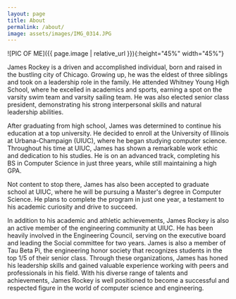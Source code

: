 ```yaml
---
layout: page
title: About
permalink: /about/
image: assets/images/IMG_0314.JPG
---
```


![PIC OF ME]({{ page.image | relative_url }}){:height="45%" width="45%"}

James Rockey is a driven and accomplished individual, born and raised in the bustling city of Chicago. Growing up, he was the eldest of three siblings and took on a leadership role in the family. He attended Whitney Young High School, where he excelled in academics and sports, earning a spot on the varsity swim team and varsity sailing team. He was also elected senior class president, demonstrating his strong interpersonal skills and natural leadership abilities.

After graduating from high school, James was determined to continue his education at a top university. He decided to enroll at the University of Illinois at Urbana-Champaign (UIUC), where he began studying computer science. Throughout his time at UIUC, James has shown a remarkable work ethic and dedication to his studies. He is on an advanced track, completing his BS in Computer Science in just three years, while still maintaining a high GPA.

Not content to stop there, James has also been accepted to graduate school at UIUC, where he will be pursuing a Master's degree in Computer Science. He plans to complete the program in just one year, a testament to his academic curiosity and drive to succeed.

In addition to his academic and athletic achievements, James Rockey is also an active member of the engineering community at UIUC. He has been heavily involved in the Engineering Council, serving on the executive board and leading the Social committee for two years. James is also a member of Tau Beta Pi, the engineering honor society that recognizes students in the top 1/5 of their senior class. Through these organizations, James has honed his leadership skills and gained valuable experience working with peers and professionals in his field. With his diverse range of talents and achievements, James Rockey is well positioned to become a successful and respected figure in the world of computer science and engineering.
